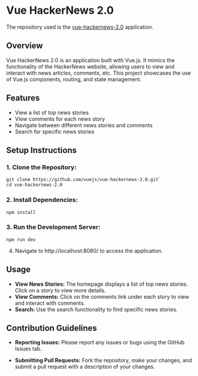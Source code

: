 # Vue HackerNews 2.0

The repository used is the [vue-hackernews-2.0](https://github.com/vuejs/vue-hackernews-2.0)
 application.

## Overview

Vue HackerNews 2.0 is an application built with Vue.js. It mimics the functionality of the HackerNews website, allowing users to view and interact with news articles, comments, etc. This project showcases the use of Vue.js components, routing, and state management.

## Features

  - View a list of top news stories
  - View comments for each news story
  - Navigate between different news stories and comments
  - Search for specific news stories

## Setup Instructions

### 1. Clone the Repository:
```
git clone https://github.com/vuejs/vue-hackernews-2.0.git`
cd vue-hackernews-2.0
```
### 2. Install Dependencies:
```
npm install
```
### 3. Run the Development Server:
```
npm run dev
```
  4. Navigate to http://localhost:8080/ to access the application.

## Usage

  - **View News Stories:** The homepage displays a list of top news stories. Click on a story to view more details.
  - **View Comments:** Click on the comments link under each story to view and interact with comments.
  - **Search:** Use the search functionality to find specific news stories.

## Contribution Guidelines

  - **Reporting Issues:** Please report any issues or bugs using the GitHub Issues tab.
  
  - **Submitting Pull Requests:** Fork the repository, make your changes, and submit a pull request with a description of your changes.
